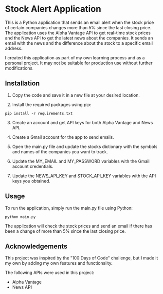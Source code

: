 # Stock Alert Application
This is a Python application that sends an email alert when the stock price of certain companies changes more than 5% since the last closing price. The application uses the Alpha Vantage API to get real-time stock prices and the News API to get the latest news about the companies. It sends an email with the news and the difference about the stock to a specific email address.

I created this application as part of my own learning process and as a personal project. It may not be suitable for production use without further modifications.

## Installation
1. Copy the code and save it in a new file at your desired location.

2. Install the required packages using pip:

```pip install -r requirements.txt```

3. Create an account and get API keys for both Alpha Vantage and News API.

4. Create a Gmail account for the app to send emails.

5. Open the main.py file and update the stocks dictionary with the symbols and names of the companies you want to track.

6. Update the MY_EMAIL and MY_PASSWORD variables with the Gmail account credentials.

7. Update the NEWS_API_KEY and STOCK_API_KEY variables with the API keys you obtained.

## Usage
To run the application, simply run the main.py file using Python:

```python main.py```

The application will check the stock prices and send an email if there has been a change of more than 5% since the last closing price.

## Acknowledgements
This project was inspired by the "100 Days of Code" challenge, but I made it my own by adding my own features and functionality.

The following APIs were used in this project:

* Alpha Vantage
* News API
